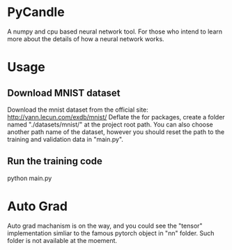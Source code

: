 # PyCandle
A numpy and cpu based neural network tool. For those who intend to learn more about the details of how a neural network works.

# Usage
## Download MNIST dataset
Download the mnist dataset from the official site: http://yann.lecun.com/exdb/mnist/
Deflate the for packages, create a folder named "./datasets/mnist/" at the project root path. You can also choose another path name of the dataset, however you should reset the path to the training and validation data in "main.py".

## Run the training code
python main.py

# Auto Grad
Auto grad machanism is on the way, and you could see the "tensor" implementation simliar to the famous pytorch object in "nn" folder. Such folder is not available at the moement.
